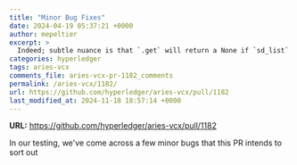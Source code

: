 ```yaml
---
title: "Minor Bug Fixes"
date: 2024-04-19 05:37:21 +0000
author: mepeltier
excerpt: >
  Indeed; subtle nuance is that `.get` will return a None if `sd_list` is present and null. We always want to treat it as a list, even if a null is given, so we have to do the `or` syntax here.
categories: hyperledger
tags: aries-vcx
comments_file: aries-vcx-pr-1182_comments
permalink: /aries-vcx/1182/
url: https://github.com/hyperledger/aries-vcx/pull/1182
last_modified_at: 2024-11-18 18:57:14 +0000
---
```



**URL:** https://github.com/hyperledger/aries-vcx/pull/1182

In our testing, we've come across a few minor bugs that this PR intends to sort out